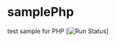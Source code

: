 # samplePhp
test sample for PHP
[![Run Status](https://apibeta.shippable.com/projects/56f1369cc77dae78a8f9d164/badge?branch=master)]


